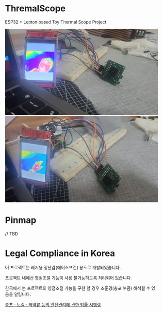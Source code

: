 # ThremalScope
ESP32 + Lepton based Toy Thermal Scope Project

![Sample1](./images/sample_1.jpeg)
![Sample1](./images/sample_2.jpeg)

# Pinmap
// TBD

# Legal Compliance in Korea
이 프로젝트는 레저용 장난감(에어소프건) 용도로 개발되었습니다.

프로젝트 내에선 영점조절 기능이 사용 불가능하도록 처리되어 있습니다.

한국에서 본 프로젝트의 영점조절 기능을 구현 할 경우 조준경(총포 부품) 해석될 수 있음을 알립니다.

[총포ㆍ도검ㆍ화약류 등의 안전관리에 관한 법률 시행령](https://www.law.go.kr/%EB%B2%95%EB%A0%B9/%EC%B4%9D%ED%8F%AC%E3%86%8D%EB%8F%84%EA%B2%80%E3%86%8D%ED%99%94%EC%95%BD%EB%A5%98%EB%93%B1%EC%9D%98%EC%95%88%EC%A0%84%EA%B4%80%EB%A6%AC%EC%97%90%EA%B4%80%ED%95%9C%EB%B2%95%EB%A5%A0%EC%8B%9C%ED%96%89%EB%A0%B9)
